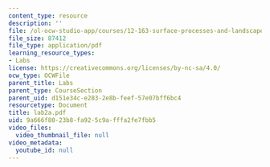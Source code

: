 ```yaml
---
content_type: resource
description: ''
file: /ol-ocw-studio-app/courses/12-163-surface-processes-and-landscape-evolution-fall-2004/9a666f8023b8fa925c9afffa2fe7fbb5_lab2a.pdf
file_size: 87412
file_type: application/pdf
learning_resource_types:
- Labs
license: https://creativecommons.org/licenses/by-nc-sa/4.0/
ocw_type: OCWFile
parent_title: Labs
parent_type: CourseSection
parent_uid: d151e34c-e283-2e8b-feef-57e07bff6bc4
resourcetype: Document
title: lab2a.pdf
uid: 9a666f80-23b8-fa92-5c9a-fffa2fe7fbb5
video_files:
  video_thumbnail_file: null
video_metadata:
  youtube_id: null
---
```

